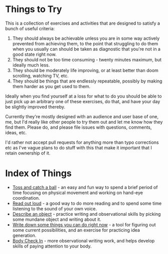 # Things to Try

This is a collection of exercises and activities that are designed to satisfy a bunch of useful criteria:

1. They should always be achievable unless you are in some way actively prevented from achieving them, to the point that struggling to do them when you usually can should be taken as diagnostic that you're not in a good state right now.
2. They should not be too time consuming - twenty minutes maximum, but ideally much less.
3. They should be moderately life improving, or at least better than doom scrolling, watching TV, etc.
4. They should be things that are endlessly repeatable, possibly by making them harder as you get used to them.

Ideally when you find yourself at a loss for what to do you should be able to just pick up an arbitrary one of these exercises, do that, and have your day be slightly improved thereby.

Currently they're mostly designed with an audience and user base of one, me, but I'd really like other people to try them out and let me know how they find them. Please do, and please file issues with questions, comments, ideas, etc.

I'd rather not accept pull requests for anything more than typo corrections etc as I've vague plans to do stuff with this that make it important that I retain ownership of it.

# Index of Things

* [Toss and catch a ball](/things/throw-a-ball.md) - an easy and fun way to spend a brief period of time focusing on physical movement and working on hand-eye coordination.
* [Read out loud](/things/read-out-loud.md) - a good way to do more reading and to spend some time listening to the sound of your own voice.
* [Describe an object](/things/describe-an-object.md) - practice writing and observational skills by picking some mundane object and writing about it.
* [Write down some things you can do right now](/things/could-be-doing.md) - a tool for figuring out some current possibilities, and an exercise for practicing idea generation.
* [Body Check In](/things/body-check-in.md) - more observational writing work, and helps develop skills of paying attention to your body.
